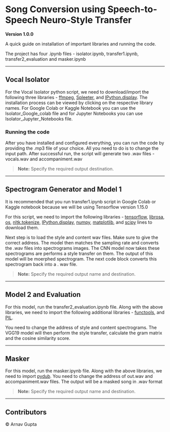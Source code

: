 # Song Conversion using Speech-to-Speech Neuro-Style Transfer

**Version 1.0.0**

A quick guide on installation of important libraries and running the code.

The project has four .ipynb files - isolator.ipynb, transfer1.ipynb, transfer2_evaluation and masker.ipynb

---

## Vocal Isolator

For the Vocal Isolator python script, we need to download/import the following three libraries - [ffmpeg](https://www.ffmpeg.org/), [Spleeter](https://github.com/deezer/spleeter), and [IPython.display](https://ipython.org/ipython-doc/3/api/generated/IPython.display.html). The installation process can be viewed by clicking on the respective library names. For Google Colab or Kaggle Notebook you can use the Isolator_Google_colab file and for Jupyter Notebooks you can use Isolator_Jupyter_Notebooks file.


### Running the code
After you have installed and configured everything, you can run the code by providing the .mp3 file of your choice. All you need to do is to change the input path. After successful run, the script will generate two .wav files - vocals.wav and accompaniment.wav

> **Note:** Specify the required output destination.

---

## Spectrogram Generator and Model 1

It is recommended that you run transfer1.ipynb script in Google Colab or Kaggle notebook because we will be using Tensorflow version 1.15.0

For this script, we need to import the following libraries - [tensorflow](https://pypi.org/project/tensorflow/), [librosa](https://pypi.org/project/librosa/), [os](https://pypi.org/project/os-sys/), [nltk.tokenize](https://www.nltk.org/api/nltk.tokenize.html), [IPython.display](https://ipython.org/ipython-doc/3/api/generated/IPython.display.html), [numpy](https://pypi.org/project/numpy/), [matplotlib](https://pypi.org/project/matplotlib/), and [scipy](https://pypi.org/project/scipy/) lines to download them.

Next step is to load the style and content wav files. Make sure to give the correct address. The model then matches the sampling rate and converts the .wav files into spectrograms images. The CNN model now takes these spectrograms are performs a style transfer on them. The output of this model will be moerphed spectrogram. The next code block converts this spectrogram back into a . wav file.

> **Note:** Specify the required output name and destination.

---

## Model 2 and Evaluation

For this model, run the transfer2_evaluation.ipynb file. Along with the above libraries, we need to import the following additional libraries - [functools](https://pypi.org/project/functools/), and [PIL](https://www.tutorialspoint.com/python_pillow/python_pillow_using_image_module.htm).

You need to change the address of style and content spectrograms. The VGG19 model will then perform the style transfer, calculate the gram matrix and the cosine similarity score.

---

## Masker

For this model, run the masker.ipynb file. Along with the above libraries, we need to import [pydub](https://pypi.org/project/pydub/). You need to change the address of out.wav and accompaniment.wav files. The output will be a masked song in .wav format

> **Note:** Specify the required output name and destination.

---

## Contributors

© Arnav Gupta




